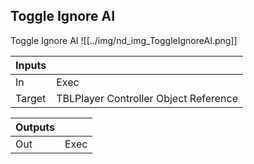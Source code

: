 ## Toggle Ignore AI
Toggle Ignore AI
![[../img/nd_img_ToggleIgnoreAI.png]]

|Inputs||
|--|--|
| In | Exec |
| Target | TBLPlayer Controller Object Reference |

|Outputs||
|--|--|
| Out | Exec |
